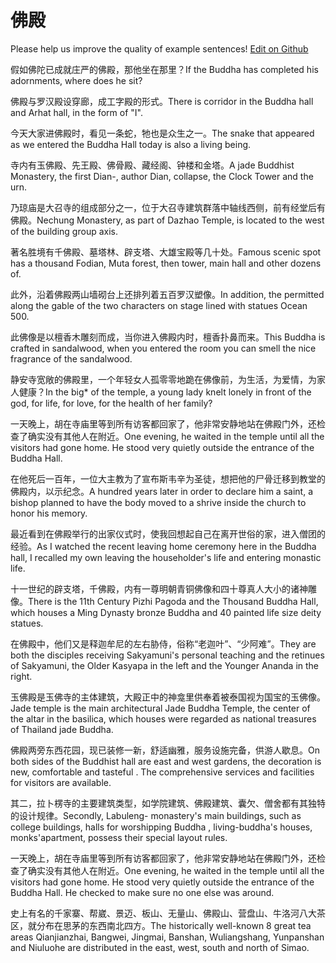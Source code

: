 # 佛殿

Please help us improve the quality of example sentences! [Edit on Github](https://github.com/jiyushe/jiyu-example-sentence-source/blob/main/chinese/fodian.md)

<p><span class="chinese">假如佛陀已成就庄严的佛殿，那他坐在那里？</span><span class="english">If the Buddha has completed his adornments, where does he sit?</span></p>

<p><span class="chinese">佛殿与罗汉殿设穿廊，成工字殿的形式。</span><span class="english">There is corridor in the Buddha hall and Arhat hall, in the form of "I".</span></p>

<p><span class="chinese">今天大家进佛殿时，看见一条蛇，牠也是众生之一。</span><span class="english">The snake that appeared as we entered the Buddha Hall today is also a living being.</span></p>

<p><span class="chinese">寺内有玉佛殿、先王殿、佛骨殿、藏经阁、钟楼和金塔。</span><span class="english">A jade Buddhist Monastery, the first Dian-, author Dian, collapse, the Clock Tower and the urn.</span></p>

<p><span class="chinese">乃琼庙是大召寺的组成部分之一，位于大召寺建筑群落中轴线西侧，前有经堂后有佛殿。</span><span class="english">Nechung Monastery, as part of Dazhao Temple, is located to the west of the building group axis.</span></p>

<p><span class="chinese">著名胜境有千佛殿、墓塔林、辟支塔、大雄宝殿等几十处。</span><span class="english">Famous scenic spot has a thousand Fodian, Muta forest, then tower, main hall and other dozens of.</span></p>

<p><span class="chinese">此外，沿着佛殿两山墙砌台上还排列着五百罗汉塑像。</span><span class="english">In addition, the permitted along the gable of the two characters on stage lined with statues Ocean 500.</span></p>

<p><span class="chinese">此佛像是以檀香木雕刻而成，当你进入佛殿内时，檀香扑鼻而来。</span><span class="english">This Buddha is crafted in sandalwood, when you entered the room you can smell the nice fragrance of the sandalwood.</span></p>

<p><span class="chinese">静安寺宽敞的佛殿里，一个年轻女人孤零零地跪在佛像前，为生活，为爱情，为家人健康？</span><span class="english">In the big* of the temple, a young lady knelt lonely in front of the god, for life, for love, for the health of her family?</span></p>

<p><span class="chinese">一天晚上，胡在寺庙里等到所有访客都回家了，他非常安静地站在佛殿门外，还检查了确实没有其他人在附近。</span><span class="english">One evening, he waited in the temple until all the visitors had gone home. He stood very quietly outside the entrance of the Buddha Hall.</span></p>

<p><span class="chinese">在他死后一百年，一位大主教为了宣布斯韦辛为圣徒，想把他的尸骨迁移到教堂的佛殿内，以示纪念。</span><span class="english">A hundred years later in order to declare him a saint, a bishop planned to have the body moved to a shrive inside the church to honor his memory.</span></p>

<p><span class="chinese">最近看到在佛殿举行的出家仪式时，使我回想起自己在离开世俗的家，进入僧团的经验。</span><span class="english">As I watched the recent leaving home ceremony here in the Buddha hall, I recalled my own leaving the householder's life and entering monastic life.</span></p>

<p><span class="chinese">十一世纪的辟支塔，千佛殿，内有一尊明朝青铜佛像和四十尊真人大小的诸神雕像。</span><span class="english">There is the 11th Century Pizhi Pagoda and the Thousand Buddha Hall, which houses a Ming Dynasty bronze Buddha and 40 painted life size deity statues.</span></p>

<p><span class="chinese">在佛殿中，他们又是释迦牟尼的左右胁侍，俗称“老迦叶”、“少阿难”。</span><span class="english">They are both the disciples receiving Sakyamuni's personal teaching and the retinues of Sakyamuni, the Older Kasyapa in the left and the Younger Ananda in the right.</span></p>

<p><span class="chinese">玉佛殿是玉佛寺的主体建筑，大殿正中的神龛里供奉着被泰国视为国宝的玉佛像。</span><span class="english">Jade temple is the main architectural Jade Buddha Temple, the center of the altar in the basilica, which houses were regarded as national treasures of Thailand jade Buddha.</span></p>

<p><span class="chinese">佛殿两旁东西花园，现已装修一新，舒适幽雅，服务设施完备，供游人歇息。</span><span class="english">On both sides of the Buddhist hall are east and west gardens, the decoration is new, comfortable and tasteful . The comprehensive services and facilities for visitors are available.</span></p>

<p><span class="chinese">其二，拉卜楞寺的主要建筑类型，如学院建筑、佛殿建筑、囊欠、僧舍都有其独特的设计规律。</span><span class="english">Secondly, Labuleng- monastery's main buildings, such as college buildings, halls for worshipping Buddha , living-buddha's houses, monks'apartment, possess their special layout rules.</span></p>

<p><span class="chinese">一天晚上，胡在寺庙里等到所有访客都回家了，他非常安静地站在佛殿门外，还检查了确实没有其他人在附近。</span><span class="english">One evening, he waited in the temple until all the visitors had gone home. He stood very quietly outside the entrance of the Buddha Hall. He checked to make sure no one else was around.</span></p>

<p><span class="chinese">史上有名的千家寨、帮崴、景迈、板山、无量山、佛殿山、营盘山、牛洛河八大茶区，就分布在思茅的东西南北四方。</span><span class="english">The historically well-known 8 great tea areas Qianjianzhai, Bangwei, Jingmai, Banshan, Wuliangshang, Yunpanshan and Niuluohe are distributed in the east, west, south and north of Simao.</span></p>

